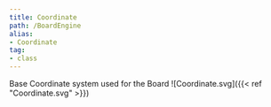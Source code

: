 ```yaml
---
title: Coordinate
path: /BoardEngine
alias: 
- Coordinate
tag: 
- class
---
```

Base Coordinate system used for the Board
![Coordinate.svg]({{< ref "Coordinate.svg" >}})

